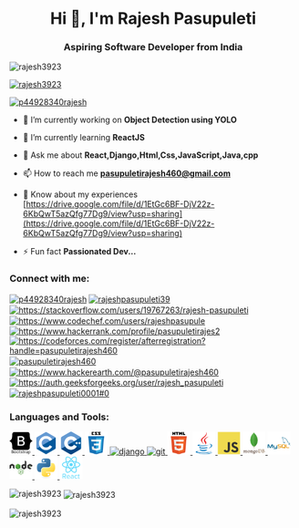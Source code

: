 
<h1 align="center">Hi 👋, I'm Rajesh Pasupuleti</h1>
<h3 align="center">Aspiring Software Developer from India</h3>


<p align="left"> <img src="https://komarev.com/ghpvc/?username=rajesh3923&label=Profile%20views&color=0e75b6&style=flat" alt="rajesh3923" /> </p>

<p align="left"> <a href="https://github.com/ryo-ma/github-profile-trophy"><img src="https://github-profile-trophy.vercel.app/?username=rajesh3923" alt="rajesh3923" /></a> </p>

<p align="left"> <a href="https://twitter.com/p44928340rajesh" target="blank"><img src="https://img.shields.io/twitter/follow/p44928340rajesh?logo=twitter&style=for-the-badge" alt="p44928340rajesh" /></a> </p>

- 🔭 I’m currently working on **Object Detection using YOLO**

- 🌱 I’m currently learning **ReactJS**

- 💬 Ask me about **React,Django,Html,Css,JavaScript,Java,cpp**

- 📫 How to reach me **pasupuletirajesh460@gmail.com**

- 📄 Know about my experiences [https://drive.google.com/file/d/1EtGc6BF-DjV22z-6KbQwT5azQfg77Dg9/view?usp=sharing](https://drive.google.com/file/d/1EtGc6BF-DjV22z-6KbQwT5azQfg77Dg9/view?usp=sharing)

- ⚡ Fun fact **Passionated Dev...**

<h3 align="left">Connect with me:</h3>
<p align="left">
<a href="https://twitter.com/p44928340rajesh" target="blank"><img align="center" src="https://raw.githubusercontent.com/rahuldkjain/github-profile-readme-generator/master/src/images/icons/Social/twitter.svg" alt="p44928340rajesh" height="30" width="40" /></a>
<a href="https://linkedin.com/in/rajeshpasupuleti39" target="blank"><img align="center" src="https://raw.githubusercontent.com/rahuldkjain/github-profile-readme-generator/master/src/images/icons/Social/linked-in-alt.svg" alt="rajeshpasupuleti39" height="30" width="40" /></a>
<a href="https://stackoverflow.com/users/https://stackoverflow.com/users/19767263/rajesh-pasupuleti" target="blank"><img align="center" src="https://raw.githubusercontent.com/rahuldkjain/github-profile-readme-generator/master/src/images/icons/Social/stack-overflow.svg" alt="https://stackoverflow.com/users/19767263/rajesh-pasupuleti" height="30" width="40" /></a>
<a href="https://www.codechef.com/users/https://www.codechef.com/users/rajeshpasupule" target="blank"><img align="center" src="https://cdn.jsdelivr.net/npm/simple-icons@3.1.0/icons/codechef.svg" alt="https://www.codechef.com/users/rajeshpasupule" height="30" width="40" /></a>
<a href="https://www.hackerrank.com/https://www.hackerrank.com/profile/pasupuletirajes2" target="blank"><img align="center" src="https://raw.githubusercontent.com/rahuldkjain/github-profile-readme-generator/master/src/images/icons/Social/hackerrank.svg" alt="https://www.hackerrank.com/profile/pasupuletirajes2" height="30" width="40" /></a>
<a href="https://codeforces.com/profile/https://codeforces.com/register/afterregistration?handle=pasupuletirajesh460" target="blank"><img align="center" src="https://raw.githubusercontent.com/rahuldkjain/github-profile-readme-generator/master/src/images/icons/Social/codeforces.svg" alt="https://codeforces.com/register/afterregistration?handle=pasupuletirajesh460" height="30" width="40" /></a>
<a href="https://www.leetcode.com/pasupuletirajesh460" target="blank"><img align="center" src="https://raw.githubusercontent.com/rahuldkjain/github-profile-readme-generator/master/src/images/icons/Social/leet-code.svg" alt="pasupuletirajesh460" height="30" width="40" /></a>
<a href="https://www.hackerearth.com/https://www.hackerearth.com/@pasupuletirajesh460" target="blank"><img align="center" src="https://raw.githubusercontent.com/rahuldkjain/github-profile-readme-generator/master/src/images/icons/Social/hackerearth.svg" alt="https://www.hackerearth.com/@pasupuletirajesh460" height="30" width="40" /></a>
<a href="https://auth.geeksforgeeks.org/user/https://auth.geeksforgeeks.org/user/rajesh_pasupuleti" target="blank"><img align="center" src="https://raw.githubusercontent.com/rahuldkjain/github-profile-readme-generator/master/src/images/icons/Social/geeks-for-geeks.svg" alt="https://auth.geeksforgeeks.org/user/rajesh_pasupuleti" height="30" width="40" /></a>
<a href="https://discord.gg/rajeshpasupuleti0001#0" target="blank"><img align="center" src="https://raw.githubusercontent.com/rahuldkjain/github-profile-readme-generator/master/src/images/icons/Social/discord.svg" alt="rajeshpasupuleti0001#0" height="30" width="40" /></a>
</p>

<h3 align="left">Languages and Tools:</h3>
<p align="left"> <a href="https://getbootstrap.com" target="_blank" rel="noreferrer"> <img src="https://raw.githubusercontent.com/devicons/devicon/master/icons/bootstrap/bootstrap-plain-wordmark.svg" alt="bootstrap" width="40" height="40"/> </a> <a href="https://www.cprogramming.com/" target="_blank" rel="noreferrer"> <img src="https://raw.githubusercontent.com/devicons/devicon/master/icons/c/c-original.svg" alt="c" width="40" height="40"/> </a> <a href="https://www.w3schools.com/cpp/" target="_blank" rel="noreferrer"> <img src="https://raw.githubusercontent.com/devicons/devicon/master/icons/cplusplus/cplusplus-original.svg" alt="cplusplus" width="40" height="40"/> </a> <a href="https://www.w3schools.com/css/" target="_blank" rel="noreferrer"> <img src="https://raw.githubusercontent.com/devicons/devicon/master/icons/css3/css3-original-wordmark.svg" alt="css3" width="40" height="40"/> </a> <a href="https://www.djangoproject.com/" target="_blank" rel="noreferrer"> <img src="https://cdn.worldvectorlogo.com/logos/django.svg" alt="django" width="40" height="40"/> </a> <a href="https://git-scm.com/" target="_blank" rel="noreferrer"> <img src="https://www.vectorlogo.zone/logos/git-scm/git-scm-icon.svg" alt="git" width="40" height="40"/> </a> <a href="https://www.w3.org/html/" target="_blank" rel="noreferrer"> <img src="https://raw.githubusercontent.com/devicons/devicon/master/icons/html5/html5-original-wordmark.svg" alt="html5" width="40" height="40"/> </a> <a href="https://www.java.com" target="_blank" rel="noreferrer"> <img src="https://raw.githubusercontent.com/devicons/devicon/master/icons/java/java-original.svg" alt="java" width="40" height="40"/> </a> <a href="https://developer.mozilla.org/en-US/docs/Web/JavaScript" target="_blank" rel="noreferrer"> <img src="https://raw.githubusercontent.com/devicons/devicon/master/icons/javascript/javascript-original.svg" alt="javascript" width="40" height="40"/> </a> <a href="https://www.mongodb.com/" target="_blank" rel="noreferrer"> <img src="https://raw.githubusercontent.com/devicons/devicon/master/icons/mongodb/mongodb-original-wordmark.svg" alt="mongodb" width="40" height="40"/> </a> <a href="https://www.mysql.com/" target="_blank" rel="noreferrer"> <img src="https://raw.githubusercontent.com/devicons/devicon/master/icons/mysql/mysql-original-wordmark.svg" alt="mysql" width="40" height="40"/> </a> <a href="https://nodejs.org" target="_blank" rel="noreferrer"> <img src="https://raw.githubusercontent.com/devicons/devicon/master/icons/nodejs/nodejs-original-wordmark.svg" alt="nodejs" width="40" height="40"/> </a> <a href="https://www.python.org" target="_blank" rel="noreferrer"> <img src="https://raw.githubusercontent.com/devicons/devicon/master/icons/python/python-original.svg" alt="python" width="40" height="40"/> </a> <a href="https://reactjs.org/" target="_blank" rel="noreferrer"> <img src="https://raw.githubusercontent.com/devicons/devicon/master/icons/react/react-original-wordmark.svg" alt="react" width="40" height="40"/> </a> </p>

<p><img align="left" src="https://github-readme-stats.vercel.app/api/top-langs?username=rajesh3923&show_icons=true&locale=en&layout=compact" alt="rajesh3923" /></p>

<p>&nbsp;<img align="center" src="https://github-readme-stats.vercel.app/api?username=rajesh3923&show_icons=true&locale=en" alt="rajesh3923" /></p>

<p><img align="center" src="https://github-readme-streak-stats.herokuapp.com/?user=rajesh3923&" alt="rajesh3923" /></p>
